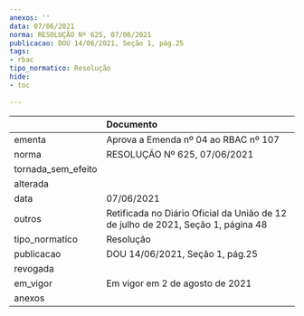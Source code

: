 ```yaml
---
anexos: ''
data: 07/06/2021
norma: RESOLUÇÃO Nº 625, 07/06/2021
publicacao: DOU 14/06/2021, Seção 1, pág.25
tags:
- rbac
tipo_normatico: Resolução
hide: 
- toc 
 
---
```


|                    | Documento                                                                        |
|:-------------------|:---------------------------------------------------------------------------------|
| ementa             | Aprova a Emenda nº 04 ao RBAC nº 107                                             |
| norma              | RESOLUÇÃO Nº 625, 07/06/2021                                                     |
| tornada_sem_efeito |                                                                                  |
| alterada           |                                                                                  |
| data               | 07/06/2021                                                                       |
| outros             | Retificada no Diário Oficial da União de 12 de julho de 2021, Seção 1, página 48 |
| tipo_normatico     | Resolução                                                                        |
| publicacao         | DOU 14/06/2021, Seção 1, pág.25                                                  |
| revogada           |                                                                                  |
| em_vigor           | Em vigor em 2 de agosto de 2021                                                  |
| anexos             |                                                                                  |